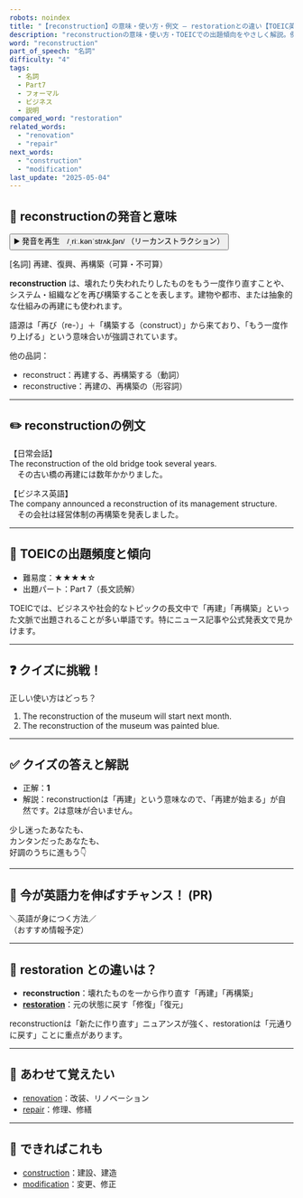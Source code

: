 ```yaml
---
robots: noindex
title: "【reconstruction】の意味・使い方・例文 ― restorationとの違い【TOEIC英単語】"
description: "reconstructionの意味・使い方・TOEICでの出題傾向をやさしく解説。例文・クイズ付きでrestorationとの違いもわかりやすく学べます。"
word: "reconstruction"
part_of_speech: "名詞"
difficulty: "4"
tags:
  - 名詞
  - Part7
  - フォーマル
  - ビジネス
  - 説明
compared_word: "restoration"
related_words:
  - "renovation"
  - "repair"
next_words:
  - "construction"
  - "modification"
last_update: "2025-05-04"
---
```


## 🔰 reconstructionの発音と意味

<button class="play-audio" onclick="playTTS('reconstruction')">
  <span class="play-audio-main">
    ▶️ 発音を再生　/ˌriː.kənˈstrʌk.ʃən/
  </span>
  <span class="play-audio-sub">
    （リーカンストラクション）
  </span>
</button>

[名詞] 再建、復興、再構築（可算・不可算）

**reconstruction** は、壊れたり失われたりしたものをもう一度作り直すことや、システム・組織などを再び構築することを表します。建物や都市、または抽象的な仕組みの再建にも使われます。

語源は「再び（re-）」＋「構築する（construct）」から来ており、「もう一度作り上げる」という意味合いが強調されています。

他の品詞：  
- reconstruct：再建する、再構築する（動詞）
- reconstructive：再建の、再構築の（形容詞）

---

## ✏️ reconstructionの例文

【日常会話】  
The reconstruction of the old bridge took several years.  
　その古い橋の再建には数年かかりました。

【ビジネス英語】  
The company announced a reconstruction of its management structure.  
　その会社は経営体制の再構築を発表しました。

---

## 🎯 TOEICの出題頻度と傾向

- 難易度：★★★★☆
- 出題パート：Part 7（長文読解）

TOEICでは、ビジネスや社会的なトピックの長文中で「再建」「再構築」といった文脈で出題されることが多い単語です。特にニュース記事や公式発表文で見かけます。

---

## ❓ クイズに挑戦！

正しい使い方はどっち？

1. The reconstruction of the museum will start next month.  
2. The reconstruction of the museum was painted blue.

---

## ✅ クイズの答えと解説

- 正解：**1**
- 解説：reconstructionは「再建」という意味なので、「再建が始まる」が自然です。2は意味が合いません。

少し迷ったあなたも、  
カンタンだったあなたも、  
好調のうちに進もう👇️

---

## 🚀 今が英語力を伸ばすチャンス！ (PR)

<div class="info-center">
＼英語が身につく方法／<br>  
（おすすめ情報予定）
</div>

---

## 🤔  restoration との違いは？

- **reconstruction**：壊れたものを一から作り直す「再建」「再構築」
- **[restoration](/restoration)**：元の状態に戻す「修復」「復元」

reconstructionは「新たに作り直す」ニュアンスが強く、restorationは「元通りに戻す」ことに重点があります。

---

## 🧩 あわせて覚えたい

- [renovation](/renovation)：改装、リノベーション
- [repair](/repair)：修理、修繕

---

## 📖 できればこれも

- [construction](/construction)：建設、建造
- [modification](/modification)：変更、修正

<!-- cvid: aid30_bid00 -->

